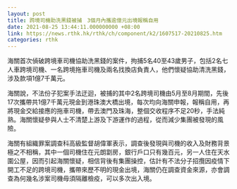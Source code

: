 ```yaml
---
layout: post
title: 跨境司機助洗黑錢被捕　3個月內攜逾億元出境報稱自用
date: 2021-08-25 13:44:11.000000000 +08:00
link: https://news.rthk.hk/rthk/ch/component/k2/1607517-20210825.htm
categories: rthk
---
```


海關首次偵破跨境車司機協助洗黑錢的案件，拘捕5名40至43歲男子，包括2名七人車跨境司機、一名跨境拖車司機及兩名找換店負責人，他們懷疑協助清洗黑錢，涉及款項1億7千萬元。

海關說，不法份子犯案手法迂迴，被捕的其中2名跨境司機由5月至8月期間，先後17次攜帶共1億7千萬元現金到港珠澳大橋出境，每次均向海關申報，報稱自用，再將現金交給接應的拖車司機，帶去澳門及珠海，整個交收程序不足20秒，手法純熟。海關懷疑參與人士不清楚上游及下游運作的過程，從而減少集團被發現的風險。

海關有組織罪案調查科高級監督胡偉軍表示，調查後發現與司機的收入及財務背景極之不相稱，其中一個司機住在元朗劏房，銀行戶口只有幾百元，另一人住在天水圍公屋，因而引起海關懷疑，相信背後有集團操控，估計有不法分子招攬因疫情下開工不足的跨境司機，攜帶來歷不明的現金出境，海關仍在調查資金來源，亦會調查為何幾名涉案司機毋須隔離檢疫，可以多次出入境。
